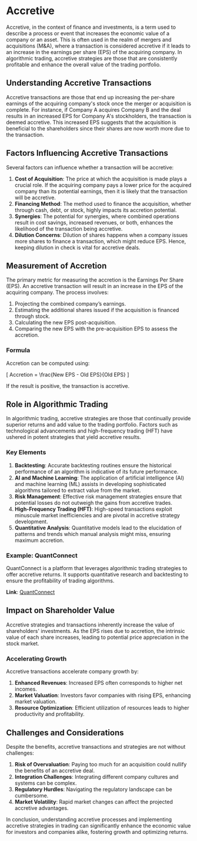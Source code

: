 # Accretive

Accretive, in the context of finance and investments, is a term used to describe a process or event that increases the economic value of a company or an asset. This is often used in the realm of mergers and acquisitions (M&A), where a transaction is considered accretive if it leads to an increase in the earnings per share (EPS) of the acquiring company. In algorithmic trading, accretive strategies are those that are consistently profitable and enhance the overall value of the trading portfolio.

## Understanding Accretive Transactions

Accretive transactions are those that end up increasing the per-share earnings of the acquiring company's stock once the merger or acquisition is complete. For instance, if Company A acquires Company B and the deal results in an increased EPS for Company A's stockholders, the transaction is deemed accretive. This increased EPS suggests that the acquisition is beneficial to the shareholders since their shares are now worth more due to the transaction.

## Factors Influencing Accretive Transactions

Several factors can influence whether a transaction will be accretive:

1. **Cost of Acquisition**: The price at which the acquisition is made plays a crucial role. If the acquiring company pays a lower price for the acquired company than its potential earnings, then it is likely that the transaction will be accretive.
2. **Financing Method**: The method used to finance the acquisition, whether through cash, debt, or stock, highly impacts its accretion potential.
3. **Synergies**: The potential for synergies, where combined operations result in cost savings, increased revenues, or both, enhances the likelihood of the transaction being accretive.
4. **Dilution Concerns**: Dilution of shares happens when a company issues more shares to finance a transaction, which might reduce EPS. Hence, keeping dilution in check is vital for accretive deals.

## Measurement of Accretion

The primary metric for measuring the accretion is the Earnings Per Share (EPS). An accretive transaction will result in an increase in the EPS of the acquiring company. The process involves:

1. Projecting the combined company’s earnings.
2. Estimating the additional shares issued if the acquisition is financed through stock.
3. Calculating the new EPS post-acquisition.
4. Comparing the new EPS with the pre-acquisition EPS to assess the accretion.

### Formula

Accretion can be computed using:

\[ Accretion = \frac{New EPS - Old EPS}{Old EPS} \]

If the result is positive, the transaction is accretive.

## Role in Algorithmic Trading

In algorithmic trading, accretive strategies are those that continually provide superior returns and add value to the trading portfolio. Factors such as technological advancements and high-frequency trading (HFT) have ushered in potent strategies that yield accretive results.

### Key Elements

1. **Backtesting**: Accurate backtesting routines ensure the historical performance of an algorithm is indicative of its future performance.
2. **AI and Machine Learning**: The application of artificial intelligence (AI) and machine learning (ML) assists in developing sophisticated algorithms tailored to extract value from the market.
3. **Risk Management**: Effective risk management strategies ensure that potential losses do not outweigh the gains from accretive trades.
4. **High-Frequency Trading (HFT)**: High-speed transactions exploit minuscule market inefficiencies and are pivotal in accretive strategy development.
5. **Quantitative Analysis**: Quantitative models lead to the elucidation of patterns and trends which manual analysis might miss, ensuring maximum accretion.

### Example: QuantConnect

QuantConnect is a platform that leverages algorithmic trading strategies to offer accretive returns. It supports quantitative research and backtesting to ensure the profitability of trading algorithms.

**Link**: [QuantConnect](https://www.quantconnect.com)

## Impact on Shareholder Value

Accretive strategies and transactions inherently increase the value of shareholders' investments. As the EPS rises due to accretion, the intrinsic value of each share increases, leading to potential price appreciation in the stock market.

### Accelerating Growth

Accretive transactions accelerate company growth by:

1. **Enhanced Revenues**: Increased EPS often corresponds to higher net incomes.
2. **Market Valuation**: Investors favor companies with rising EPS, enhancing market valuation.
3. **Resource Optimization**: Efficient utilization of resources leads to higher productivity and profitability.

## Challenges and Considerations

Despite the benefits, accretive transactions and strategies are not without challenges:

1. **Risk of Overvaluation**: Paying too much for an acquisition could nullify the benefits of an accretive deal.
2. **Integration Challenges**: Integrating different company cultures and systems can be complex.
3. **Regulatory Hurdles**: Navigating the regulatory landscape can be cumbersome.
4. **Market Volatility**: Rapid market changes can affect the projected accretive advantages.

In conclusion, understanding accretive processes and implementing accretive strategies in trading can significantly enhance the economic value for investors and companies alike, fostering growth and optimizing returns.
